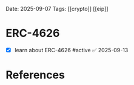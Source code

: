 Date: 2025-09-07
Tags: [[crypto]] [[eip]]

# ERC-4626

- [x] learn about ERC-4626 #active ✅ 2025-09-13

# References
